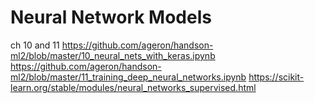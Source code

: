 # Neural Network Models
ch 10 and 11
https://github.com/ageron/handson-ml2/blob/master/10_neural_nets_with_keras.ipynb
https://github.com/ageron/handson-ml2/blob/master/11_training_deep_neural_networks.ipynb
https://scikit-learn.org/stable/modules/neural_networks_supervised.html

